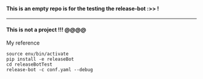 #### This is an empty repo is for the testing the release-bot :>> !
---
#### This is not a project !!! @@@@
My reference
```shell
source env/bin/activate
pip install -e releaseBot
cd releaseBotTest
release-bot -c conf.yaml --debug
```
